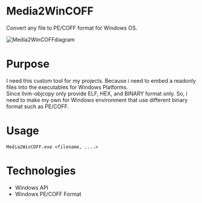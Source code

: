 # Media2WinCOFF
Convert any file to PE/COFF format for Windows OS.

![Media2WinCOFFdiagram](https://github.com/user-attachments/assets/cde21357-978e-4c5f-9637-b28566976842)

# Purpose
I need this custom tool for my projects. Because i need to embed a readonly files into the executables for Windows Platforms. <br>
Since llvm-objcopy only provide ELF, HEX, and BINARY format only. So, i need to make my own for Windows environment that use different binary format such as PE/COFF.

# Usage
```
Media2WinCOFF.exe <filename, ....>
```

# Technologies
- Windows API
- Windows PE/COFF Format
